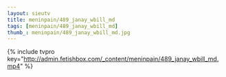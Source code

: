 ```yaml
--- 
layout: sieutv
title: meninpain/489_janay_wbill_md
tags: [meninpain/489_janay_wbill_md]
thumb_: meninpain/489_janay_wbill_md.jpg
---
```

{% include tvpro key="http://admin.fetishbox.com/_content/meninpain/489_janay_wbill_md.mp4" %} 
